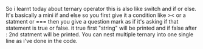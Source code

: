 So i learnt today about ternary operator this is also like switch and if or else. It's basically a mini if and else
so you first give it a condition like >< or a statment or === then you give a question mark as if it's asking if that statement is true or false. 
it true first "string" will be printed and if false after : 2nd statment will be printed. 
You can nest multiple ternary into one single line as i've done in the code. 